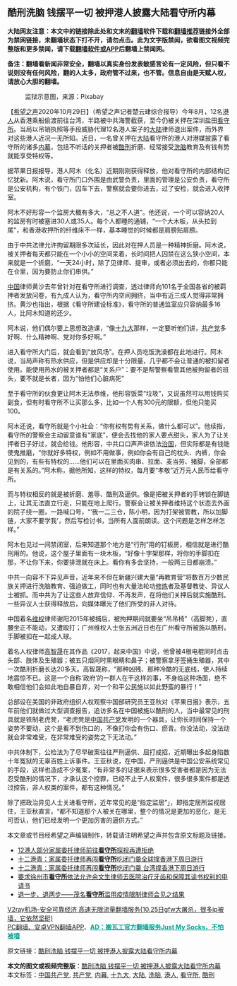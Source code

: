  <h2>酷刑洗脑 钱摆平一切 被押港人披露大陆看守所内幕</h2> <p class="notice"><b>大陆网友注意：本文中的链接除此处和文末的<a href="https://github.com/bannedbook/fanqiang" >翻墙</a>软件下载和<a href="https://github.com/killgcd/justmysocks/blob/master/README.md">翻墙推荐</a>链接外全部为禁网链接，未翻墙状态下打不开，请勿点击。此为文字版禁闻，欲看图文视频完整版和更多禁闻，请下载<a href="https://github.com/bannedbook/fanqiang">翻墙软件或APP</a>后翻墙上禁闻网。</p><p>备注：翻墙看新闻非常安全，翻墙以真实身份发表敏感言论有一定风险，但只看不说则没有任何风险，翻的人太多，政府管不过来，也不管。信息自由是天赋人权，请放心大胆的翻墙。</b></p>  <div class="entry"> <figure><figcaption>监狱示意图，来源：Pixabay</figcaption></figure> <p>【<span class='wp_keywordlink_affiliate'><a href="https://www.soundofhope.org" title="希望之声" target="_blank">希望之声</a></span>2020年10月29日】（希望之声记者楚云珒综合报导）今年8月，12名<a href="https://www.bannedbook.org/bnews/tag/%e6%b8%af%e4%ba%ba/" class="st_tag internal_tag" rel="tag" title="标签 港人 下的日志">港人</a>从香港乘船偷渡前往台湾，半路被中共海警截获，至今仍被关押在深圳盐田<a href="https://www.bannedbook.org/bnews/tag/%e7%9c%8b%e5%ae%88%e6%89%80/" class="st_tag internal_tag" rel="tag" title="标签 看守所 下的日志">看守所</a>。当局以吊销执照等手段威胁代理12名港人案子的<span class='wp_keywordlink_affiliate'><a href="https://www.bannedbook.org/" title="大陆" target="_blank">大陆</a></span>律师退出案件，而外界对这些港人近况一无所知。近日，一名曾关押在<a href="https://www.bannedbook.org/bnews/tag/%e5%a4%a7%e9%99%86/" class="st_tag internal_tag" rel="tag" title="标签 大陆 下的日志">大陆</a>看守所的港人对港媒披露了看守所的诸多<span class='wp_keywordlink_affiliate'><a href="https://www.bannedbook.org/bnews/ccpdope/" title="中共高层内幕" target="_blank">内幕</a></span>，包括不听话的关押者被<a href="https://www.bannedbook.org/bnews/tag/%E9%85%B7%E5%88%91/" class="st_tag internal_tag" rel="tag" title="标签 酷刑 下的日志">酷刑</a>折磨、经常接受<a href="https://www.bannedbook.org/bnews/tag/%e6%b4%97%e8%84%91/" class="st_tag internal_tag" rel="tag" title="标签 洗脑 下的日志">洗脑</a>教育及有钱有势就能享受特权等。</p> <p>据苹果日报报导，港人阿木（化名）近期刚刚获得释放，他对看守所的内部结构记忆犹新。阿木说，看守所门口外围是由武警负责，里面的管理是公安负责，看守所是公安机构，有个铁门，囚车下去，警察就会要你进去，过了安检，就会进入收押室。</p> <p>阿木不好形容一个监房大概有多大，“总之不人道”。他还说，一个可以容纳20人的监房有时被塞进30人或35人。每个人都睡的通铺，“一个大木板，从头拉到尾”，和香港收押所的纤维床不一样，基本睡觉的时候都是肩膀贴肩膀。</p> <p>由于中共法律允许拘留期限多次延长，因此对在押人员是一种精神折磨。阿木说，被关押者每天都只能在一个小小的空间呆着，长时间把人囚禁在这么狭小空间，本来就是一个折磨，“一天24小时，除了见律师、提审，或者必须出去的，你都只能在仓里，因为要防止你们串供。”</p>  <p><span class='wp_keywordlink_affiliate'><a href="https://www.bannedbook.org/" title="中国" target="_blank">中国</a></span>律师黄沙去年曾针对在看守所进行调查，透过律师向101名于全国各省的被羁押者发放问卷，有九成人认为，看守所内空间拥挤，当中有近三成人觉得非常拥挤。黄沙也指出，根据《看守所建设标准》，看守所的普通监室应只容纳最多16人，比阿木知道的还少。</p> <p>阿木说，他们偶尔要上思想改造课，“像<a href="https://www.bannedbook.org/bnews/tag/%e5%8d%81%e4%b9%9d%e5%a4%a7/" class="st_tag internal_tag" rel="tag" title="标签 十九大 下的日志">十九大</a>那样，一定要听他们讲，<a href="https://www.bannedbook.org/bnews/tag/%e5%85%b1%e4%ba%a7%e5%85%9a/" class="st_tag internal_tag" rel="tag" title="标签 共产党 下的日志">共产党</a>多好啊、什么精神啊、党对你多好啊。”</p> <p>进入看守所大门后，就会看到“放风场”。在押人员吃饭洗澡都在此地进行。阿木说，当局声称有热水供应，但是供应却是十分限量，几乎都不会让普通的被扣留者使用。能使用热水的被关押者都是“关系户”：要不是帮警察看管其他被拘留者的班头，要不就是长者，因为“怕他们心脏病死”</p> <p>至于看守所的伙食更让阿木无法恭维，他形容饭菜“垃圾”，又说虽然可以用钱购买副食，但有时看守所不让买那么多，比如一个人有300元的限额，但他只能买100。</p>  <p>阿木还说，看守所就是个小社会：“你有权有势有关系，做什么都可以”。他续指，看守所的警察会主动留意谁有“家底”，便会去找他的家人要点甜头，家人为了让关押者日子好过，就会给钱。他形容，中共口口声声讲依法<span class='wp_keywordlink'><a href="https://www.bannedbook.org/forum24/topic8925.html" title="《治国大道》" target="_blank">治国</a></span>，但实际都是有钱能使鬼推磨，“你就好多特权，例如不用做事，例如你会有自己的枕头、内裤，你会见到的，有些有特权的&#8230;&#8230;他们可以在里面买肉串、拉面、麦当劳、猪脚，全部都是有关系的。”阿木称，据他所知，这样的特权，每月要“孝敬”近万元人民币给看守所。</p> <p>而与特权相反的就是被折磨、羞辱、酷刑及逼供。像是把被关押者的手铐锁在脚链上，让其无法直立行走，只能在地上爬行。警察会让被关押者维持这个状态去外面的院子绕一圈，一路喊口号，“‘我一二三仓，陈小明，因为打架被管教，所以加脚链，大家不要学我’，然后写检讨书，当所有人面前朗读。这个问题是怎样怎样怎样。”</p> <p>阿木也见过一间禁闭室，后来知道那个地方是“行刑”用的钉板房，相信就是进行酷刑用的。他说，这个屋子里面有一块木板，“好像十字架那样，将你的手脚扣在那，不让你下来，你要排泄就在床上。看你有多会坚持，一般两三日都崩溃。”</p> <p>中共一向容不下异见声音，近年来不但在新疆兴建大量“再教育营”将数百万少数民族关押进行洗脑教育、强迫做工，同时也有大量法轮功<span class='wp_keywordlink'><a href="https://www.qi-gong.me/" title="气功修炼网" target="_blank">修炼</a></span>者及基督教徒、异议人士被抓。而中共为了让这些人放弃信仰、不再发声，在将他们关押后就实施酷刑。一些异议人士获得释放后，向媒体曝光了他们所受的非人对待。</p>  <p>中国着名<span class='wp_keywordlink_affiliate'><a href="https://www.bannedbook.org/bnews/weiquan/" title="维权" target="_blank">维权</a></span>律师谢阳2015年被捕后，被拘押期间就要坐“吊吊椅”（高脚凳），直腰坐正不能动，又遭殴打；广州维权人士张五洲近日也在广州看守所被施以酷刑，手脚被扣在一起成人球。</p> <p>着名人权律师<span class='wp_keywordlink'><a href="https://www.bannedbook.org/forum10/topic379.html" title="高智晟" target="_blank">高智晟</a></span>在其作品《2017，起来中国》中说，他曾被4根电棍同时点击头部、肢体及生殖器；被五只烟同时熏眼睛和鼻子；被警察拿牙签捅生殖器，其中一次酷刑折磨长达20多天。高智晟称，“那种凶残、那种冷酷的无底线，使人持续地震惊不已。这是一个自称‘政府’的一群人在干这样的事，不身临这种场面，绝不敢相信他们会如此地自暴自弃，对一个和平公民施以如此野蛮的暴行！”</p> <p>总部设在美国的非政府组织人权观察中国部研究员王亚秋对《苹果日报》表示，五年前他们就做过大型调查报告，追访多名在中国被施以酷刑的人，当中最常见的刑具就是铁制老虎凳，“老虎凳是<a href="https://www.bannedbook.org/bnews/tag/%e4%b8%ad%e5%9b%bd%e5%85%b1%e4%ba%a7%e5%85%9a/" class="st_tag internal_tag" rel="tag" title="标签 中国共产党 下的日志">中国共产党</a>发明的一个器具，让你长时间保持一个姿势不要动，这个是看不到伤口的，不像打你会有伤口、瘀青。你没法动，没法动就会非常难受，在非常难受的姿势之下无法动。”</p> <p>中共体制下，公检法为了尽早破案往往严刑逼供、屈打成招，近期曝出多起身陷数十年冤狱的无辜百姓上诉事件。王亚秋说，在中国，严刑逼供是中国公安系统常见的手段，这样也造成不少冤案，“有非常多的证据来表示很多受害者都是因为无法忍受酷刑的情况下，才承认这个控罪，已经不止于人权案件，很多很多案件都是透过控告，非人权类的案件，都有这种情况。”</p>  <p>除了把政治异见人士关进看守所，近年常见的是“指定监居”」，即指定居所监视居住，王亚秋直言，“都不知道那个人被关在哪里，整个的情况是更加的恶化，是无可否认，他们已经发明一个更加厉害的逼供方式。”</p> <p>本文章或节目经希望之声编辑制作，转载请注明希望之声并包含原文标题及链接。</p> <ul class='op-related-articles' title='相关阅读'> <li><a href='https://www.bannedbook.org/bnews/cnnews/hknews/20201022/1418474.html' target='_blank'>12港人部分家属委托律师前往<b>看守所</b>探视再遭拒绝</a></li> <li><a href='https://www.bannedbook.org/bnews/baitai/20201022/1418456.html' target='_blank'>十二港青：家属委托律师再闯<b>看守所</b>吃闭门羹全球撑香港下周日游行</a></li> <li><a href='https://www.bannedbook.org/bnews/headline/20201022/1418351.html' target='_blank'>十二港青：家属委托律师再闯<b>看守所</b>吃闭门羹 台湾撑香港下周日游行</a></li> <li><a href='https://www.bannedbook.org/bnews/renquan/xgmyd/20201019/1416526.html' target='_blank'>要求徐州市<b>看守所</b>依法允许余文生律师去医院治疗牙齿和保障其读书权利的申请书</a></li> <li><a href='https://www.bannedbook.org/bnews/baitai/20200924/1402092.html' target='_blank'>退一步、退两步——茂名<b>看守所</b>滥用疫情限制律师会见之结果</a></li> </ul> <p class="texttj"> <a href="https://www.bannedbook.org/forum23/topic22702.html" target="_blank">V2ray机场-安全可靠经济 高速无限流量翻墙服务(10.25日gfw大屠杀，很多ip被墙，它依然坚挺)</a><br/> <a href="https://github.com/bannedbook/fanqiang/wiki/%E7%A6%81%E9%97%BB%E7%BD%91%E5%AE%89%E5%8D%93%E7%BF%BB%E5%A2%99%E6%96%B0%E9%97%BBAPP" target="_blank">PC翻墙、安卓VPN翻墙APP</a>、<span onclick="window.open('https://github.com/killgcd/justmysocks/blob/master/README.md')" style="font-weight:bold;color:#00A191;cursor:pointer;text-decoration:underline;outline:none">AD：搬瓦工官方翻墙服务Just My Socks，不怕被墙</span></p><p>原文链接：<a class="src_link"  href="https://www.soundofhope.org/post/437185" target="_blank">酷刑洗脑 钱摆平一切 被押港人披露大陆看守所内幕</a></p><a name='sharetosocial'></a>       <div><b>本文的图文或视频完整版</b>：<a href='https://www.bannedbook.org/bnews/comments/20201029/1422314.html'>酷刑洗脑 钱摆平一切 被押港人披露大陆看守所内幕</a></div>  </div><!--END ENTRY--> <div class="postfooter"> <div>本文标签：<a href="https://www.bannedbook.org/bnews/tag/%e4%b8%ad%e5%9b%bd%e5%85%b1%e4%ba%a7%e5%85%9a/" rel="tag">中国共产党</a>, <a href="https://www.bannedbook.org/bnews/tag/%e5%85%b1%e4%ba%a7%e5%85%9a/" rel="tag">共产党</a>, <a href="https://www.bannedbook.org/bnews/tag/%E5%86%85%E5%B9%95/" rel="tag">内幕</a>, <a href="https://www.bannedbook.org/bnews/tag/%e5%8d%81%e4%b9%9d%e5%a4%a7/" rel="tag">十九大</a>, <a href="https://www.bannedbook.org/bnews/tag/%e5%a4%a7%e9%99%86/" rel="tag">大陆</a>, <a href="https://www.bannedbook.org/bnews/tag/%e6%b4%97%e8%84%91/" rel="tag">洗脑</a>, <a href="https://www.bannedbook.org/bnews/tag/%e6%b8%af%e4%ba%ba/" rel="tag">港人</a>, <a href="https://www.bannedbook.org/bnews/tag/%e7%9c%8b%e5%ae%88%e6%89%80/" rel="tag">看守所</a>, <a href="https://www.bannedbook.org/bnews/tag/%E9%85%B7%E5%88%91/" rel="tag">酷刑</a></div>  </div><!--END POSTFOOTER--> 